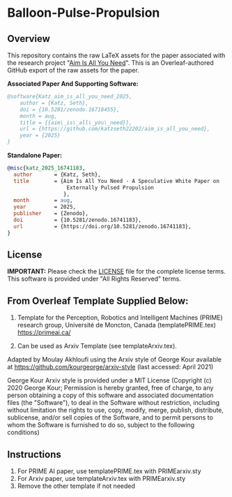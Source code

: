 # Balloon-Pulse-Propulsion

## Overview

This repository contains the raw LaTeX assets for the paper associated with the research project "[Aim Is All You Need](https://doi.org/10.5281/zenodo.16741183)". This is an Overleaf-authored GitHub export of the raw assets for the paper.

**Associated Paper And Supporting Software:** 
```bibtex
@software{Katz_aim_is_all_you_need_2025,
    author = {Katz, Seth},
    doi = {10.5281/zenodo.16718455},
    month = aug,
    title = {{aim\_is\_all\_you\_need}},
    url = {https://github.com/katzseth22202/aim_is_all_you_need},
    year = {2025}
}
```

**Standalone Paper:**
```bibtex
@misc{katz_2025_16741183,
  author       = {Katz, Seth},
  title        = {Aim Is All You Need - A Speculative White Paper on
                   Externally Pulsed Propulsion
                  },
  month        = aug,
  year         = 2025,
  publisher    = {Zenodo},
  doi          = {10.5281/zenodo.16741183},
  url          = {https://doi.org/10.5281/zenodo.16741183},
}
```
## License

**IMPORTANT:** Please check the [LICENSE](LICENSE) file for the complete license terms. This software is provided under "All Rights Reserved" terms.

## From Overleaf Template Supplied Below:

1. Template for the Perception, Robotics and Intelligent Machines (PRIME) research group, Université de Moncton, Canada (templatePRIME.tex)
https://primeai.ca/

2. Can be used as Arxiv Template (see templateArxiv.tex).

Adapted by Moulay Akhloufi using the Arxiv style of George Kour available at https://github.com/kourgeorge/arxiv-style (last accessed: April 2021)

George Kour Arxiv style is provided under a MIT License (Copyright (c) 2020 George Kour; Permission is hereby granted, free of charge, to any person obtaining a copy of this software and associated documentation files (the "Software"), to deal in the Software without restriction, including without limitation the rights to use, copy, modify, merge, publish, distribute, sublicense, and/or sell copies of the Software, and to permit persons to whom the Software is furnished to do so, subject to the following conditions)

## Instructions
1. For PRIME AI paper, use templatePRIME.tex with PRIMEarxiv.sty
2. For Arxiv paper, use templateArxiv.tex with PRIMEarxiv.sty
3. Remove the other template if not needed
